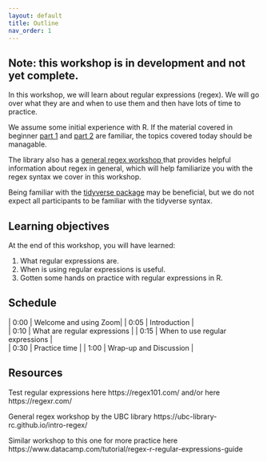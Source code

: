 ```yaml
---
layout: default
title: Outline
nav_order: 1
---
```


## Note: this workshop is in development and not yet complete.

In this workshop, we will learn about regular expressions (regex). We will go over what they are and when to use them and then have lots of time to practice.

We assume some initial experience with R. If the material covered in beginner <a href="https://ubc-library-rc.github.io/Beginner_R_Part1/" target="_blank">part 1</a> and <a href="https://ubc-library-rc.github.io/Beginner_R_Part2/" target="_blank">part 2</a> are familiar, the topics covered today should be managable. 

The library also has a <a href="https://ubc-library-rc.github.io/intro-regex/" target="_blank"> general regex workshop </a> that provides helpful information about regex in general, which will help familiarize you with the regex syntax we cover in this workshop. 

Being familiar with the <a href="https://ubc-library-rc.github.io/intro_to_tidyverse/" target="_blank">tidyverse package</a> may be beneficial, but we do not expect all participants to be familiar with the tidyverse syntax. 

## Learning objectives

At the end of this workshop, you will have learned:
1. What regular expressions are.
2. When is using regular expressions is useful.
3. Gotten some hands on practice with regular expressions in R.

## Schedule

| 0:00 | Welcome and using Zoom|
| 0:05 | Introduction |  
| 0:10 | What are regular expressions |
| 0:15 | When to use regular expressions |   
| 0:30 | Practice time |
| 1:00 | Wrap-up and Discussion |

## Resources
<p>Test regular expressions here https://regex101.com/ and/or here https://regexr.com/ </p>
<p>General regex workshop by the UBC library https://ubc-library-rc.github.io/intro-regex/ </p>
<p>Similar workshop to this one for more practice here https://www.datacamp.com/tutorial/regex-r-regular-expressions-guide</p>
